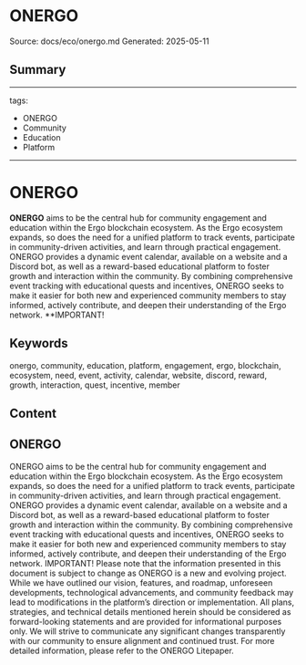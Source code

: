 # ONERGO
Source: docs/eco/onergo.md
Generated: 2025-05-11

## Summary
---
tags:
  - ONERGO
  - Community
  - Education
  - Platform
---

# ONERGO

**ONERGO** aims to be the central hub for community engagement and education within the Ergo blockchain ecosystem. As the Ergo ecosystem expands, so does the need for a unified platform to track events, participate in community-driven activities, and learn through practical engagement. ONERGO provides a dynamic event calendar, available on a website and a Discord bot, as well as a reward-based educational platform to foster growth and interaction within the community. By combining comprehensive event tracking with educational quests and incentives, ONERGO seeks to make it easier for both new and experienced community members to stay informed, actively contribute, and deepen their understanding of the Ergo network. **IMPORTANT!

## Keywords
onergo, community, education, platform, engagement, ergo, blockchain, ecosystem, need, event, activity, calendar, website, discord, reward, growth, interaction, quest, incentive, member

## Content
## ONERGO
ONERGO aims to be the central hub for community engagement and education within the Ergo blockchain ecosystem.
As the Ergo ecosystem expands, so does the need for a unified platform to track events, participate in community-driven activities, and learn through practical engagement. ONERGO provides a dynamic event calendar, available on a website and a Discord bot, as well as a reward-based educational platform to foster growth and interaction within the community.
By combining comprehensive event tracking with educational quests and incentives, ONERGO seeks to make it easier for both new and experienced community members to stay informed, actively contribute, and deepen their understanding of the Ergo network.
IMPORTANT! Please note that the information presented in this document is subject to change as ONERGO is a new and evolving project. While we have outlined our vision, features, and roadmap, unforeseen developments, technological advancements, and community feedback may lead to modifications in the platform’s direction or implementation. All plans, strategies, and technical details mentioned herein should be considered as forward-looking statements and are provided for informational purposes only. We will strive to communicate any significant changes transparently with our community to ensure alignment and continued trust.
For more detailed information, please refer to the ONERGO Litepaper.
